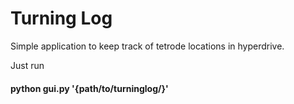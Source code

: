 # Turning Log #
Simple application to keep track of tetrode locations in hyperdrive.

Just run 
#### python gui.py '{path/to/turninglog/}' ####
